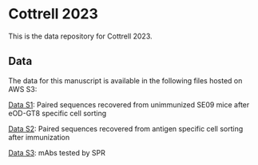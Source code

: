 # Cottrell 2023

This is the data repository for Cottrell 2023.

## Data

The data for this manuscript is available in the following files hosted on AWS S3:

[Data S1](https://cottrell2023.s3.us-west-2.amazonaws.com/Data_S1.csv): Paired sequences recovered from unimmunized SE09 mice after eOD-GT8 specific cell sorting

[Data S2](https://cottrell2023.s3.us-west-2.amazonaws.com/Data_S2.csv.gz): Paired sequences recovered from antigen specific cell sorting after immunization

[Data S3](https://cottrell2023.s3.us-west-2.amazonaws.com/Data_S3.csv): mAbs tested by SPR
